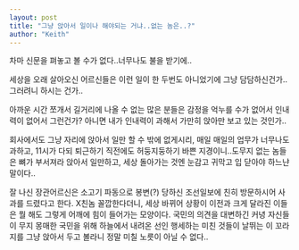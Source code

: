 ```yaml
---
layout: post
title: "그냥 앉아서 일이나 해야되는 거냐..없는 놈은..?"
author: "Keith"
---
```


차마 신문을 펴놓고 볼 수가 없다..너무나도 불을 받기에..

세상을 오래 살아오신 어르신들은 이런 일이 한 두번도 아니었기에 그냥 담담하신건가..
그러려니 하시는 건가..

아까운 시간 쪼개서 길거리에 나올 수 없는 많은 분들은 감정을 억누를 수가 없어서 인내력이 없어서 그런건가? 아니면 내가 인내력이 과해서 가만히 앉아만 보고 있는 것인가..

회사에서도 그냥 자리에 앉아서 일만 할 수 밖에 없게시리, 매일 매일의 업무가 너무나도 과하고, 11시가 다되 퇴근하기 직전에도 허둥지둥하기 바쁜 지경이니..도무지 없는 놈들은 뼈가 부서져라 앉아서 일만하고, 세상 돌아가는 것엔 눈감고 귀막고 입 닫아야 하느냔 말이다..

잘 나신 장관어르신은 소고기 파동으로 봉변(?) 당하신 조선일보에 친히 방문하시어 사과를 드렸다고 한다. X친놈 꼴깝한다더니, 세상 바뀌어 상황이 이전과 크게 달라진 이들은 뭘 해도 그렇게 어깨에 힘이 들어가는 모양이다. 국민의 의견을 대변하긴 커녕 자신들이 무지 몽매한 국민을 위해 하늘에서 내려온 선인 행세하는 미친 것들이 날뛰는 이 꼬라지를 그냥 앉아서 두고 볼라니 정말 미칠 노릇이 아닐 수 없다..


